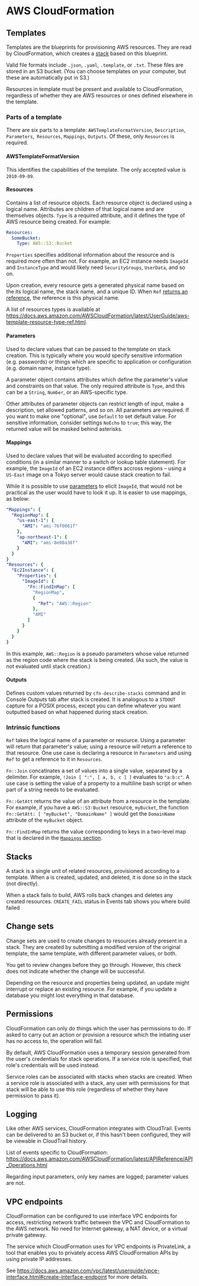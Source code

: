 AWS CloudFormation
==================

Templates
---------

Templates are the blueprints for provisioning AWS resources. They are read by CloudFormation, which creates a [stack](#stacks) based on this blueprint.

Valid file formats include `.json`, `.yaml`, `.template`, or `.txt`. These files are stored in an S3 bucket. (You can choose templates on your computer, but these are automatically put in S3.)

Resources in template must be present and available to CloudFormation, regardless of whether they are AWS resources or ones defined elsewhere in the template.

### Parts of a template

There are six parts to a template: `AWSTemplateFormatVersion`, `Description`, `Parameters`,` Resources`, `Mappings`, `Outputs`. Of these, only `Resources` is required.

#### AWSTemplateFormatVersion

This identifies the capabilities of the template. The only accepted value is `2010-09-09`.

#### Resources

Contains a list of resource objects. Each resource object is declared using a logical name. Attributes are children of that logical name and are themselves objects. `Type` is a required attribute, and it defines the type of AWS resource being created. For example:

```yaml
Resources:
  SomeBucket:
    Type: AWS::S3::Bucket
```

`Properties` specifies additional information about the resource and is required more often than not. For example, an EC2 instance needs `ImageId` and `InstanceType` and would likely need `SecurityGroups`, `UserData`, and so on.

Upon creation, every resource gets a generated physical name based on the its logical name, the stack name, and a unique ID. When `Ref` [returns an reference](#intrinsic-functions), the reference is this physical name.

A list of resources types is available at https://docs.aws.amazon.com/AWSCloudFormation/latest/UserGuide/aws-template-resource-type-ref.html.

#### Parameters

Used to declare values that can be passed to the template on stack creation. This is typically where you would specify sensitive information (e.g. passwords) or things which are specific to application or configuration (e.g. domain name, instance type).

A parameter object contains attributes which define the parameter's value and constraints on that value. The only required attribute is `Type`, and this can be a `String`, `Number`, or an AWS-specific type.

Other attributes of parameter objects can restrict length of input, make a description, set allowed patterns, and so on. All parameters are required. If you want to make one "optional", use `Default` to set default value. For sensitive information, consider settings `NoEcho` to `true`; this way, the returned value will be masked behind asterisks.

#### Mappings

Used to declare values that will be evaluated according to specified conditions (in a similar manner to a switch or lookup table statement). For example, the `ImageId` of an EC2 instance differs accross regions – using a `US-East` image on a Tokyo server would cause stack creation to fail.

While it is possible to use [parameters](#parameters) to elicit `ImageId`, that would not be practical as the user would have to look it up. It is easier to use mappings, as below:

```yaml
"Mappings": {
  "RegionMap": {
    "us-east-1": {
      "AMI": "ami-76f0061f"
    },
    "ap-northeast-1": {
      "AMI": "ami-8e08a38f"
    }
  }
}
"Resources": {
  "Ec2Instance": {
    "Properties": {
      "ImageId": {
        "Fn::FindInMap": [
          "RegionMap",
          {
            "Ref": "AWS::Region"
          },
          "AMI"
        ]
      }
    }
  }
}
```

In this example, `AWS::Region` is a pseudo parameters whose value returned as the region code where the stack is being created. (As such, the value is not evaluated until stack creation.)

#### Outputs

Defines custom values returned by `cfn-describe-stacks` command and in Console Outputs tab after stack is created. It is analogous to a `STDOUT` capture for a POSIX process, except you can define whatever you want outputted based on what happened during stack creation.

### Intrinsic functions

`Ref` takes the logical name of a parameter or resource. Using a parameter will return that parameter's value; using a resource will return a reference to that resource. One use case is declaring a resource in `Parameters` and using `Ref` to get a reference to it in `Resources`.

`Fn::Join` concatinates a set of values into a single value, separated by a delimiter. For example, `!Join [ ":", [ a, b, c ] ]` evaluates to `"a:b:c"`. A use case is setting the value of a property to a multiline bash script or when part of a string needs to be evaluated.

`Fn::GetAtt` returns the value of an attribute from a resource in the template. For example, if you have a `AWS::S3:Bucket` resource, `myBucket`, the function `Fn::GetAtt: [ "myBucket", "DomainName" ]` would get the `DomainName` attribute of the `myBucket` object.

`Fn::FindInMap` returns the value corresponding to keys in a two-level map that is declared in the [`Mappings` section](#mappings).

Stacks
------

A stack is a single unit of related resources, provisioned according to a template. When a is created, updated, and deleted, it is done so in the stack (not directly).

When a stack fails to build, AWS rolls back changes and deletes any created resources. `CREATE_FAIL` status in Events tab shows you where build failed

Change sets
-----------

Change sets are used to create changes to resources already present in a stack. They are created by submitting a modified version of the original template, the same template, with different parameter values, or both.

You get to review changes before they go through. However, this check does not indicate whether the change will be successful.

Depending on the resource and properties being updated, an update might interrupt or replace an existing resource. For example, if you update a database you might lost everything in that database.

Permissions
-----------

CloudFormation can only do things which the user has permissions to do. If asked to carry out an action or provision a resource which the intiating user has no access to, the operation will fail.

By default, AWS CloudFormation uses a temporary session generated from the user's credentials for stack operations. If a service role is specified, that role's credentials will be used instead.

Service roles can be associated with stacks when stacks are created. When a service role is associated with a stack, any user with permissions for that stack will be able to use this role (regardless of whether they have permission to pass it).

Logging
-------

Like other AWS services, CloudFormation integrates with CloudTrail. Events can be delivered to an S3 bucket or, if this hasn't been configured, they will be viewable in CloudTrail history.

List of events specific to CloudFormation: https://docs.aws.amazon.com/AWSCloudFormation/latest/APIReference/API_Operations.html

Regarding input parameters, only key names are logged; parameter values are not.

VPC endpoints
-------------

CloudFormation can be configured to use interface VPC endpoints for access, restricting network traffic between the VPC and CloudFormation to the AWS network. No need for Internet gateway, a NAT device, or a virtual private gateway.

The service which CloudFormation uses for VPC endpoints is PrivateLink, a tool that enables you to privately access AWS CloudFormation APIs by using private IP addresses.

See https://docs.aws.amazon.com/vpc/latest/userguide/vpce-interface.html#create-interface-endpoint for more details.
